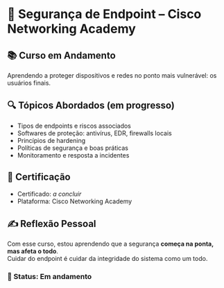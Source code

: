 # 🔐 Segurança de Endpoint – Cisco Networking Academy

## 📚 Curso em Andamento

Aprendendo a proteger dispositivos e redes no ponto mais vulnerável: os usuários finais.

## 🔍 Tópicos Abordados (em progresso)

- Tipos de endpoints e riscos associados
- Softwares de proteção: antivírus, EDR, firewalls locais
- Princípios de hardening
- Políticas de segurança e boas práticas
- Monitoramento e resposta a incidentes

## 📌 Certificação

- Certificado: _a concluir_
- Plataforma: Cisco Networking Academy

## ✍️ Reflexão Pessoal

Com esse curso, estou aprendendo que a segurança **começa na ponta, mas afeta o todo**.  
Cuidar do endpoint é cuidar da integridade do sistema como um todo.

### 🔁 Status: Em andamento
